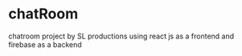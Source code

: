# chatRoom
chatroom project by SL productions using react js as a frontend and firebase as a backend

